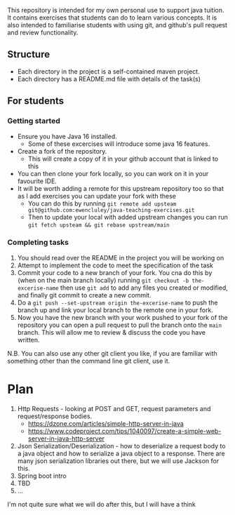 This repository is intended for my own personal use to support java tuition. 
It contains exercises that students can do to learn various concepts.
It is also intended to familiarise students with using git, and github's pull request and review functionality.

## Structure
* Each directory in the project is a self-contained maven project.
* Each directory has a README.md file with details of the task(s)

## For students
### Getting started
* Ensure you have Java 16 installed. 
  * Some of these excercises will introduce some java 16 features.
* Create a fork of the repository. 
  * This will create a copy of it in your github account that is linked to this
* You can then clone your fork locally, so you can work on it in your favourite IDE.
* It will be worth adding a remote for this upstream repository too so that as I add exercises you can update your fork 
  with these
  * You can do this by running `git remote add upsteam git@github.com:ewencluley/java-teaching-exercises.git`
  * Then to update your local with added upstream changes you can run `git fetch upsteam && git rebase upstream/main` 

### Completing tasks
1. You should read over the README in the project you will be working on
2. Attempt to implement the code to meet the specification of the task
3. Commit your code to a new branch of your fork. You cna do this by (when on the main branch locally) running 
   `git checkout -b the-excerise-name` then use `git add` to add any files you created or modified, and finally git
   commit to create a new commit.
4. Do a `git push --set-upstream origin the-excerise-name` to push the branch up and link your local branch to 
   the remote one in your fork.
5. Now you have the new branch with your work pushed to your fork of the repository you can open a pull request to pull 
   the branch onto the `main` branch. This will allow me to review & discuss the code you have written.

N.B. You can also use any other git client you like, if you are familiar with something other than the command line git 
client, use it.

# Plan
1. Http Requests - looking at POST and GET, request parameters and request/response bodies.
   * https://dzone.com/articles/simple-http-server-in-java
   * https://www.codeproject.com/tips/1040097/create-a-simple-web-server-in-java-http-server
2. Json Serialization/Deserialization - how to deserialize a request body to a java object and how to serialize a 
   java object to a response. There are many json serialization libraries out there, but we will use Jackson for this.
3. Spring boot intro 
4. TBD
5. ...

I'm not quite sure what we will do after this, but I will have a think
